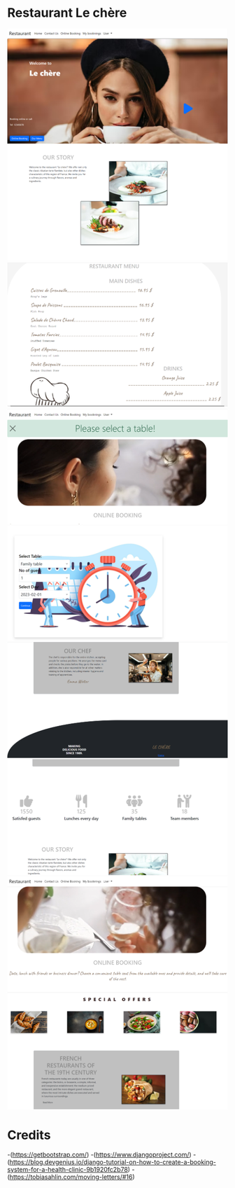 
# Restaurant Le chère
![home_page](assets/images/home_page.png)
![likes](assets/images/likes.png)
![menu](assets/images/menu.png)
![messages](assets/images/messages.png)
![online_booking](assets/images/online_booking.png)
![our_chef](assets/images/our_chef.png)
![our_story](assets/images/our_story.png)
![selest_table](assets/images/select_table.png)
![special_offers](assets/images/special_offers.png)


# Credits
-(https://getbootstrap.com/)
-(https://www.djangoproject.com/)
-(https://blog.devgenius.io/django-tutorial-on-how-to-create-a-booking-system-for-a-health-clinic-9b1920fc2b78)
-(https://tobiasahlin.com/moving-letters/#16)